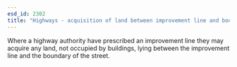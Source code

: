 ```yaml
---
esd_id: 2302
title: "Highways - acquisition of land between improvement line and boundary of street"
---
```


Where a highway authority have prescribed an improvement line they may acquire any land, not occupied by buildings, lying between the improvement line and the boundary of the street.

